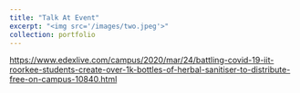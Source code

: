 ```yaml
---
title: "Talk At Event"
excerpt: "<img src='/images/two.jpeg'>"
collection: portfolio
---
```


https://www.edexlive.com/campus/2020/mar/24/battling-covid-19-iit-roorkee-students-create-over-1k-bottles-of-herbal-sanitiser-to-distribute-free-on-campus-10840.html
